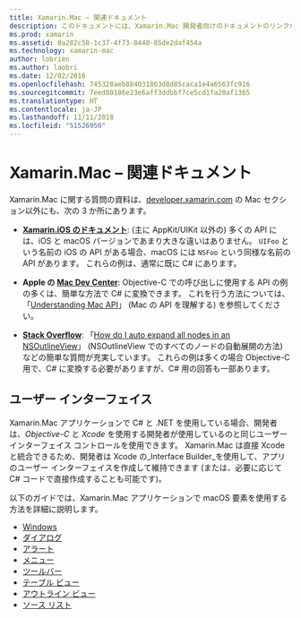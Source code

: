 ```yaml
---
title: Xamarin.Mac – 関連ドキュメント
description: このドキュメントには、Xamarin.Mac 開発者向けのドキュメントのリンクがあります。Xamarin.iOS ドキュメント、Apple の Mac Dev Center、Xamarin.Mac でユーザー インターフェイスをビルドする方法について説明したさまざまなガイドにアクセスできます。
ms.prod: xamarin
ms.assetid: 0a282c58-1c37-4f73-8440-85de2daf454a
ms.technology: xamarin-mac
author: lobrien
ms.author: laobri
ms.date: 12/02/2016
ms.openlocfilehash: 745328aeb884031863d8d85caca1e4a6563fc916
ms.sourcegitcommit: 7eed80186e23e6aff3ddbbf7ce5cd1fa20af1365
ms.translationtype: HT
ms.contentlocale: ja-JP
ms.lasthandoff: 11/11/2018
ms.locfileid: "51526950"
---
```

# <a name="xamarinmac-related-documentation"></a>Xamarin.Mac – 関連ドキュメント

Xamarin.Mac に関する質問の資料は、[developer.xamarin.com](~/mac/get-started/index.md) の Mac セクション以外にも、次の 3 か所にあります。

- [**Xamarin.iOS のドキュメント**](~/ios/get-started/index.md): (主に AppKit/UIKit 以外の) 多くの API には、iOS と macOS バージョンであまり大きな違いはありません。 `UIFoo` という名前の iOS の API がある場合、macOS には `NSFoo` という同様な名前の API があります。 これらの例は、通常に既に C# にあります。

- **Apple の [Mac Dev Center](https://developer.apple.com/devcenter/mac/)**: Objective-C での呼び出しに使用する API の例の多くは、簡単な方法で C# に変換できます。 これを行う方法については、「[Understanding Mac API](~/mac/app-fundamentals/mac-apis.md)」 (Mac の API を理解する) を参照してください。

- [**Stack Overflow**](http://stackoverflow.com/): 「[How do I auto expand all nodes in an NSOutlineView](http://stackoverflow.com/questions/519751/nsoutlineview-auto-expand-all-nodes)」 (NSOutlineView でのすべてのノードの自動展開の方法) などの簡単な質問が充実しています。 これらの例は多くの場合 Objective-C 用で、C# に変換する必要がありますが、C# 用の回答も一部あります。

## <a name="user-interface"></a>ユーザー インターフェイス

Xamarin.Mac アプリケーションで C# と .NET を使用している場合、開発者は、*Objective-C* と *Xcode* を使用する開発者が使用しているのと同じユーザー インターフェイス コントロールを使用できます。 Xamarin.Mac は直接 Xcode と統合できるため、開発者は Xcode の_Interface Builder_を使用して、アプリのユーザー インターフェイスを作成して維持できます (または、必要に応じて C# コードで直接作成することも可能です)。

以下のガイドでは、Xamarin.Mac アプリケーションで macOS 要素を使用する方法を詳細に説明します。

- [Windows](~/mac/user-interface/window.md)
- [ダイアログ](~/mac/user-interface/dialog.md)
- [アラート](~/mac/user-interface/alert.md)
- [メニュー](~/mac/user-interface/menu.md)
- [ツールバー](~/mac/user-interface/toolbar.md)
- [テーブル ビュー](~/mac/user-interface/table-view.md)
- [アウトライン ビュー](~/mac/user-interface/outline-view.md)
- [ソース リスト](~/mac/user-interface/source-list.md)
